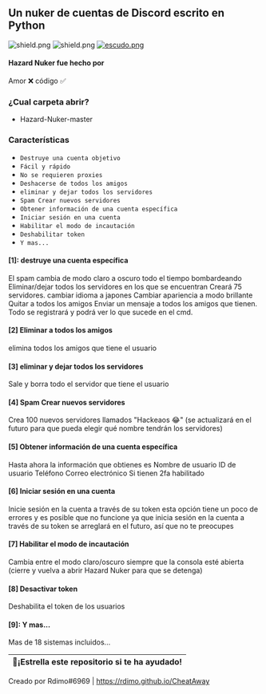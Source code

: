 ## Un nuker de cuentas de Discord escrito en Python

   <img src="https://img.shields.io/github/watchers/Rdimo/Hazard-Nuker?style=social" alt="shield.png"></a>
   <img src="https://img.shields.io/github/stars/Rdimo/Hazard-Nuker?style=social" alt="shield.png"></a>
   <a href="https://rdimo.github.io/CheatAway/" target="_blank"> <img src="https://discordapp.com/api/guilds/850313477121507338/widget.png?style=shield" alt="escudo.png"></a>

#### Hazard Nuker fue hecho por </Rdimo>
Amor ❌
código ✅
### ¿Cual carpeta abrir?

* Hazard-Nuker-master

### Características

* ` Destruye una cuenta objetivo `
* ` Fácil y rápido `
* ` No se requieren proxies `
* ` Deshacerse de todos los amigos `
* ` eliminar y dejar todos los servidores `
* ` Spam Crear nuevos servidores `
* ` Obtener información de una cuenta específica `
* ` Iniciar sesión en una cuenta `
* ` Habilitar el modo de incautación `
* ` Deshabilitar token `
* ` Y mas... `


#### [1]: destruye una cuenta específica
El spam cambia de modo claro a oscuro todo el tiempo bombardeando
Eliminar/dejar todos los servidores en los que se encuentran
Creará 75 servidores.
cambiar idioma a japones
Cambiar apariencia a modo brillante
Quitar a todos los amigos
Enviar un mensaje a todos los amigos que tienen.
Todo se registrará y podrá ver lo que sucede en el cmd.

#### [2] Eliminar a todos los amigos
elimina todos los amigos que tiene el usuario


#### [3] eliminar y dejar todos los servidores
Sale y borra todo el servidor que tiene el usuario

#### [4] Spam Crear nuevos servidores
Crea 100 nuevos servidores llamados "Hackeaos 😂"
(se actualizará en el futuro para que pueda elegir qué nombre tendrán los servidores)

#### [5] Obtener información de una cuenta específica
Hasta ahora la información que obtienes es
Nombre de usuario
ID de usuario
Teléfono
Correo electrónico
Si tienen 2fa habilitado

#### [6] Iniciar sesión en una cuenta
Inicie sesión en la cuenta a través de su token
esta opción tiene un poco de errores y es posible que no funcione ya que inicia sesión en la cuenta a través de su token
se arreglará en el futuro, así que no te preocupes

#### [7] Habilitar el modo de incautación
Cambia entre el modo claro/oscuro siempre que la consola esté abierta
(cierre y vuelva a abrir Hazard Nuker para que se detenga)

#### [8] Desactivar token
Deshabilita el token de los usuarios

#### [9]: Y mas...
Mas de 18 sistemas incluidos...

| 🌟¡Estrella este repositorio si te ha ayudado!|
|----------------------------------------------|

Creado por Rdimo#6969 | https://rdimo.github.io/CheatAway
